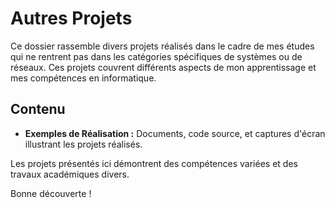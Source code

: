 # Autres Projets

Ce dossier rassemble divers projets réalisés dans le cadre de mes études qui ne rentrent pas dans les catégories spécifiques de systèmes ou de réseaux. Ces projets couvrent différents aspects de mon apprentissage et mes compétences en informatique.

## Contenu
- **Exemples de Réalisation :** Documents, code source, et captures d'écran illustrant les projets réalisés. 

Les projets présentés ici démontrent des compétences variées et des travaux académiques divers.

Bonne découverte !
